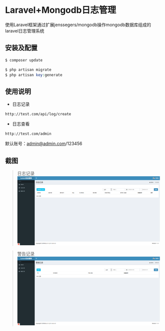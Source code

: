 # Laravel+Mongodb日志管理

使用Laravel框架通过扩展jenssegers/mongodb操作mongodb数据库组成的laravel日志管理系统 

## 安装及配置

```php
$ composer update
```

```php
$ php artisan migrate
$ php artisan key:generate
```

## 使用说明

* 日志记录

```
http://test.com/api/log/create
```

* 日志查看

```
http://test.com/admin
```
默认账号：admin@admin.com/123456

## 截图

> 日志记录
![image](./screenshot/日志记录.png)

> 警告记录
![image](./screenshot/警报记录.png)